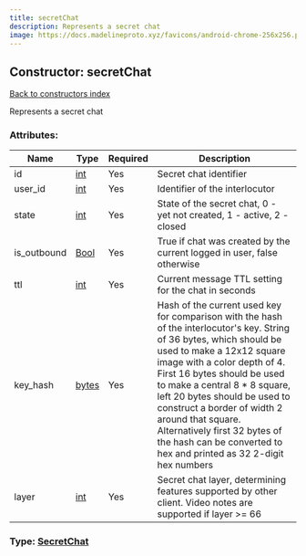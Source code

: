 ```yaml
---
title: secretChat
description: Represents a secret chat
image: https://docs.madelineproto.xyz/favicons/android-chrome-256x256.png
---
```

## Constructor: secretChat  
[Back to constructors index](index.md)



Represents a secret chat

### Attributes:

| Name     |    Type       | Required | Description |
|----------|---------------|----------|-------------|
|id|[int](../types/int.md) | Yes|Secret chat identifier|
|user\_id|[int](../types/int.md) | Yes|Identifier of the interlocutor|
|state|[int](../types/int.md) | Yes|State of the secret chat, 0 - yet not created, 1 - active, 2 - closed|
|is\_outbound|[Bool](../types/Bool.md) | Yes|True if chat was created by the current logged in user, false otherwise|
|ttl|[int](../types/int.md) | Yes|Current message TTL setting for the chat in seconds|
|key\_hash|[bytes](../types/bytes.md) | Yes|Hash of the current used key for comparison with the hash of the interlocutor's key. String of 36 bytes, which should be used to make a 12x12 square image with a color depth of 4. First 16 bytes should be used to make a central 8 * 8 square, left 20 bytes should be used to construct a border of width 2 around that square. Alternatively first 32 bytes of the hash can be converted to hex and printed as 32 2-digit hex numbers|
|layer|[int](../types/int.md) | Yes|Secret chat layer, determining features supported by other client. Video notes are supported if layer >= 66|



### Type: [SecretChat](../types/SecretChat.md)


